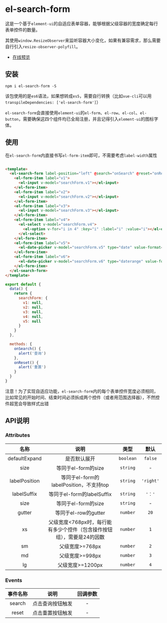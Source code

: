 # el-search-form

这是一个基于`element-ui`的自适应表单容器，能够根据父级容器的宽度确定每行表单控件的数量。

其使用`window.ResizeObserver`来监听容器大小变化，如果有兼容需求，那么需要自行引入`resize-observer-polyfill`。

- [在线预览](https://toesbieya.github.io/el-search-form/example/index.html)

## 安装

```
npm i el-search-form -S
```

该包使用的是`es6`语法，如果想转成`es5`，需要自行转换（比如`vue-cli`可以用`transpileDependencies: ['el-search-form']`）

`el-search-form`会直接使用`element-ui`的`el-form`、`el-row`、`el-col`、`el-button`，需要确保这四个组件均已全局注册，并且记得引入`element-ui`的图标字体。

## 使用

在`el-search-form`内直接书写`el-form-item`即可，不需要考虑`label-width`属性

```html

<template>
  <el-search-form label-position="left" @search="onSearch" @reset="onReset">
    <el-form-item label="v1">
      <el-input v-model="searchForm.v1"></el-input>
    </el-form-item>
    <el-form-item label="v2">
      <el-input v-model="searchForm.v2"></el-input>
    </el-form-item>
    <el-form-item label="v3">
      <el-input v-model="searchForm.v3"></el-input>
    </el-form-item>
    <el-form-item label="v4">
      <el-select v-model="searchForm.v4">
        <el-option v-for="i in 4" :key="i" :label="i" :value="i"></el-option>
      </el-select>
    </el-form-item>
    <el-form-item label="v5">
      <el-date-picker v-model="searchForm.v5" type="date" value-format="yyyy-MM-dd"></el-date-picker>
    </el-form-item>
    <el-form-item label="v6">
      <el-date-picker v-model="searchForm.v6" type="daterange" value-format="yyyy-MM-dd"></el-date-picker>
    </el-form-item>
  </el-search-form>
</template>
```

```js
export default {
  data() {
    return {
      searchForm: {
        v1: null,
        v2: null,
        v3: null,
        v4: null,
        v5: null
      }
    }
  },

  methods: {
    onSearch() {
      alert('查询')
    },
    onReset() {
      alert('重置')
    }
  }
}
```

注意！为了实现自适应功能，`el-search-form`内的每个表单控件宽度必须相同，比如常见的开始时间、结束时间必须拆成两个控件（或者用范围选择器），不然控件超宽会导致样式出错

## API说明

### Attributes

|名称|说明|类型|默认|
|:---:|:---:|:---:|:---:|
|defaultExpand|是否默认展开|`boolean`|`false`|
|size|等同于el-form的size|`string`|-|
|labelPosition|等同于el-form的labelPosition，不支持top|`string`|`'right'`|
|labelSuffix|等同于el-form的labelSuffix|`string`|`'：'`|
|size|等同于el-form的size|`string`|-|
|gutter|等同于el-row的gutter|`number`|`20`|
|xs|父级宽度<768px时，每行能有多少个控件（包含操作按钮组），需要是24的因数|`number`|`1`|
|sm|父级宽度>=768px|`number`|`2`|
|md|父级宽度>=998px|`number`|`3`|
|lg|父级宽度>=1200px|`number`|`4`|


### Events

|事件名称|说明|回调参数|
|:---:|:---:|:---:|
|search|点击查询按钮触发|-|
|reset|点击重置按钮触发|-|
